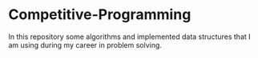 # Competitive-Programming
In this repository some algorithms and implemented data structures that I am using during my career in problem solving.
